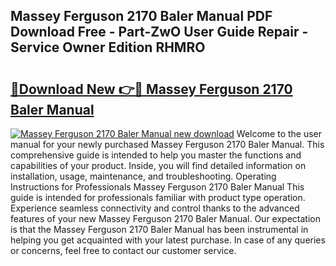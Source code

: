 ## Massey Ferguson 2170 Baler Manual PDF Download Free - Part-ZwO User Guide Repair - Service Owner Edition RHMRO

# <h2><a href="http://bc93148.oget.top/?id=Massey+Ferguson+2170+Baler+Manual">🔗Download New 👉🔴 Massey Ferguson 2170 Baler Manual</a></h2>

[![Massey Ferguson 2170 Baler Manual new download](https://i.imgur.com/5g1atiW.png)](http://bc93148.oget.top/?id=Massey+Ferguson+2170+Baler+Manual)
Welcome to the user manual for your newly purchased Massey Ferguson 2170 Baler Manual. This comprehensive guide is intended to help you master the functions and capabilities of your product. Inside, you will find detailed information on installation, usage, maintenance, and troubleshooting. Operating Instructions for Professionals Massey Ferguson 2170 Baler Manual This guide is intended for professionals familiar with product type operation. Experience seamless connectivity and control thanks to the advanced features of your new Massey Ferguson 2170 Baler Manual. Our expectation is that the Massey Ferguson 2170 Baler Manual has been instrumental in helping you get acquainted with your latest purchase. In case of any queries or concerns, feel free to contact our customer service.
